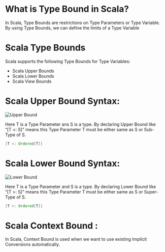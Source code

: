 # What is Type Bound in Scala?
In Scala, Type Bounds are restrictions on Type Parameters 
or Type Variable. By using Type Bounds,
we can define the limits of a Type Variable

# Scala Type Bounds

Scala supports the following Type Bounds for Type Variables:
- Scala Upper Bounds
- Scala Lower Bounds
- Scala View Bounds

# Scala Upper Bound Syntax:

![Upper Bound](https://www.journaldev.com/wp-content/uploads/2015/11/scala_upper_bound.png)

Here T is a Type Parameter ans S is a type. By declaring Upper Bound like “[T <: S]” means this Type Parameter T 
must be either same as S or Sub-Type of S.

```scala
[T <: Ordered[T]]
``` 
# Scala Lower Bound Syntax:

![Lower Bound](https://www.journaldev.com/wp-content/uploads/2015/11/scala_lower_bound-450x324.png.webp)

Here T is a Type Parameter and S is a type. By declaring Lower Bound like “[T >: S]” means this Type Parameter T
must be either same as S or Super-Type of S.

```scala
[T >: Ordered[T]]
```

# Scala Context Bound :

In Scala, Context Bound is used when we want to use existing Implicit Conversions automatically.

